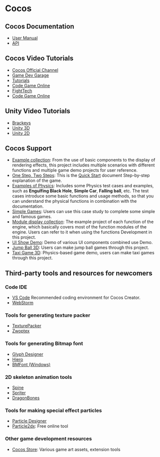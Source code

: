 # Cocos

## Cocos Documentation

 - [User Manual](https://docs.cocos.com/creator/manual/en/)
 - [API](https://docs.cocos.com/creator/api/en/)

## Cocos Video Tutorials

- [Cocos Official Channel](https://www.youtube.com/channel/UCAsPLdpiAQbFuYqiZvi0P5A)
- [Game Dev Garage](https://www.youtube.com/playlist?list=PLfnPxy7s0Q_hqcjpzEXugpFgE_5XTZ3Ho)
- [Tutorials](https://www.youtube.com/c/lwiimbokasweshi/playlists)
- [Code Game Online](https://www.youtube.com/channel/UCgCgC78lu_Riuvi-RRX9IvA)
- [FightTech](https://www.youtube.com/c/FightTechvn/playlists)
- [Code Game Online](https://www.youtube.com/playlist?list=PLHqdQigBiSj-X3HNg4BSjWKFKc9OpHWnT)

## Unity Video Tutorials

- [Brackeys](https://www.youtube.com/c/Brackeys/playlists)
- [Unity 3D](https://www.gamedev.tv/courses/1111834)
- [Unity 2D](https://www.gamedev.tv/courses/1394720)

## Cocos Support

- [Example collection](https://github.com/cocos-creator/example-3d): From the use of basic components to the display of rendering effects, this project includes multiple scenarios with different functions and multiple game demo projects for user reference.
- [One Step, Two Steps](https://github.com/cocos-creator/tutorial-mind-your-step-3d): This is the [Quick Start](../getting-started/first-game/index.md) document Step-by-step explanation of the game.
- [Examples of Physics](https://github.com/cocos-creator/example-3d/tree/v3.6/physics-3d): Includes some Physics test cases and examples, such as **Engulfing Black Hole**, **Simple Car**, **Falling ball**, etc. The test cases introduce some basic functions and usage methods, so that you can understand the physical functions in combination with the documentation.
- [Simple Games](https://github.com/cocos-creator/example-3d/tree/v3.6/simple-games): Users can use this case study to complete some simple and famous games.
- [Module display collection](https://github.com/cocos/cocos-test-projects): The example project of each function of the engine, which basically covers most of the function modules of the engine. Users can refer to it when using the functions Development in this project.
- [UI Show Demo](https://github.com/cocos/cocos-example-ui/): Demo of various UI components combined use Demo.
- [Jump Ball 3D](https://github.com/cocos/cocos-example-ball): Users can make jump ball games through this project.
- [Taxi Game 3D](https://github.com/cocos/cocos-tutorial-taxi-game): Physics-based game demo, users can make taxi games through this project.

## Third-party tools and resources for newcomers

### Code IDE

- [VS Code](https://code.visualstudio.com/) Recommended coding environment for Cocos Creator.
- [WebStorm](https://www.jetbrains.com/webstorm/)

### Tools for generating texture packer

- [TexturePacker](https://www.codeandweb.com/texturepacker)
- [Zwoptex](https://zwopple.com/zwoptex/)

### Tools for generating Bitmap font

- [Glyph Designer](https://71squared.com/glyphdesigner)
- [Hiero](https://github.com/libgdx/libgdx/wiki/Hiero)
- [BMFont (Windows)](http://www.angelcode.com/products/bmfont/)

### 2D skeleton animation tools

- [Spine](http://www.esotericsoftware.com)
- [Spriter](http://brashmonkey.com/)
- [DragonBones](http://dragonbones.github.io/)

### Tools for making special effect particles

- [Particle Designer](http://particledesigner.71squared.com/)
- [Particle2dx](http://www.effecthub.com/particle2dx): Free online tool

### Other game development resources

- [Cocos Store](https://store.cocos.com/): Various game art assets, extension tools